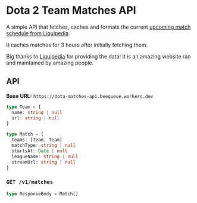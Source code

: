 # Dota 2 Team Matches API

A simple API that fetches, caches and formats the current [upcoming match schedule from Liquipedia](https://liquipedia.net/dota2/Liquipedia:Upcoming_and_ongoing_matches).

It caches matches for 3 hours after initially fetching them.

Big thanks to [Liquipedia](https://liquipedia.net) for providing the data! It is an amazing website ran and maintained by amazing people.

## API

**Base URL:** `https://dota-matches-api.beequeue.workers.dev`

```ts
type Team = {
  name: string | null
  url: string | null
}

type Match = {
  teams: [Team, Team]
  matchType: string | null
  startsAt: Date | null
  leagueName: string | null
  streamUrl: string | null
}
```

### `GET /v1/matches`

```ts
type ResponseBody = Match[]
```
